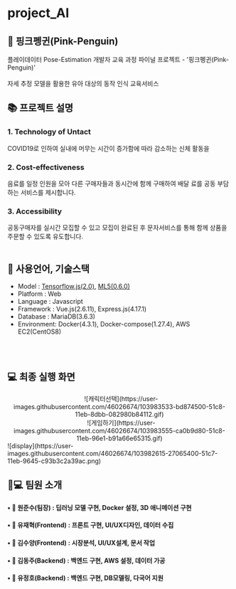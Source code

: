 # project_AI

## :penguin: 핑크펭귄(Pink-Penguin)
플레이데이터 Pose-Estimation 개발자 교육 과정 파이널 프로젝트 - '핑크펭귄(Pink-Penguin)'
<br><br>
자세 추정 모델을 활용한 유아 대상의 동작 인식 교육서비스

## 📚 프로젝트 설명
### <strong> 1. Technology of Untact<br> </strong>
COVID19로 인하여 실내에 머무는 시간이 증가함에 따라 감소하는 신체 활동을 

### <strong> 2. Cost-effectiveness<br>  </strong>
음료를 일정 인원을 모아 다른 구매자들과 동시간에 함께 구매하여 배달 료를 공동 부담하는 서비스를 제시합니다.
### <strong> 3. Accessibility<br>  </strong>
공동구매자를 실시간 모집할 수 있고 모집이 완료된 후 문자서비스를 통해 함께 상품을 주문할 수 있도록 유도합니다.
<br><br>

## 📝 사용언어, 기술스택

- Model : [Tensorflow.js(2.0)](https://github.com/tensorflow/tfjs), [ML5(0.6.0)](https://github.com/ml5js)
- Platform : Web
- Language : Javascript
- Framework : Vue.js(2.6.11), Express.js(4.17.1)
- Database : MariaDB(3.6.3)
- Environment: Docker(4.3.1), Docker-compose(1.27.4), AWS EC2(CentOS8)

<br><br>

## 💻 최종 실행 화면
<center>&nbsp&nbsp![캐릭터선택](https://user-images.githubusercontent.com/46026674/103983533-bd874500-51c8-11eb-8dbb-082980b84112.gif)</center>
<center>&nbsp&nbsp![게임하기](https://user-images.githubusercontent.com/46026674/103983555-ca0b9d80-51c8-11eb-96e1-b91a66e65315.gif)</center>
![display](https://user-images.githubusercontent.com/46026674/103982615-27065400-51c7-11eb-9645-c93b3c2a39ac.png)
<br>

## 👩💻 팀원 소개
#### • 🧑 원준수(팀장) : 딥러닝 모델 구현, Docker 설정, 3D 애니메이션 구현
#### • 👩 유재혁(Frontend) : 프론트 구현, UI/UX디자인, 데이터 수집
#### • 👦 김수양(Frontend) : 시장분석, UI/UX설계, 문서 작업
#### • 👩 김동주(Backend) : 백엔드 구현, AWS 설정, 데이터 가공 
#### • 👩 유정호(Backend) : 백엔드 구현, DB모델링, 다국어 지원
<br>
